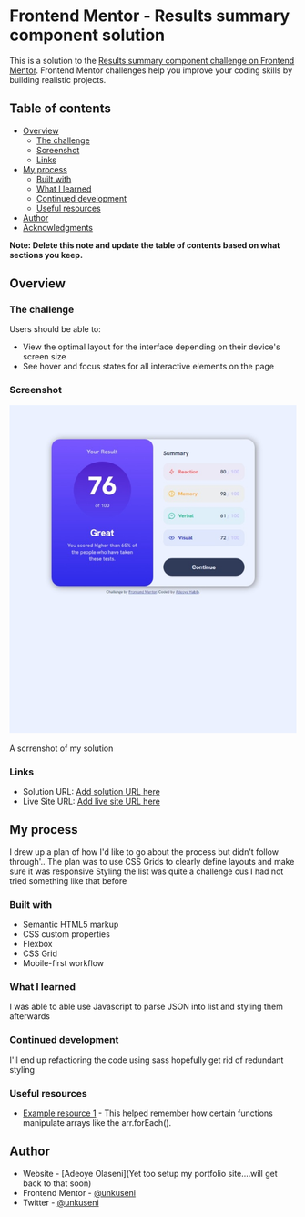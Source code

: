 # Frontend Mentor - Results summary component solution

This is a solution to the [Results summary component challenge on Frontend Mentor](https://www.frontendmentor.io/challenges/results-summary-component-CE_K6s0maV). Frontend Mentor challenges help you improve your coding skills by building realistic projects.

## Table of contents

- [Overview](#overview)
  - [The challenge](#the-challenge)
  - [Screenshot](#screenshot)
  - [Links](#links)
- [My process](#my-process)
  - [Built with](#built-with)
  - [What I learned](#what-i-learned)
  - [Continued development](#continued-development)
  - [Useful resources](#useful-resources)
- [Author](#author)
- [Acknowledgments](#acknowledgments)

**Note: Delete this note and update the table of contents based on what sections you keep.**

## Overview

### The challenge

Users should be able to:

- View the optimal layout for the interface depending on their device's screen size
- See hover and focus states for all interactive elements on the page

### Screenshot

![](./screenshot/Web%20capture_18-4-2023_142533_127.0.0.1.jpeg)

A scrrenshot of my solution

### Links

- Solution URL: [Add solution URL here](https://github.com/unkuseni/results-summary-component-main)
- Live Site URL: [Add live site URL here](https://sage-truffle-8e6ea5.netlify.app/)

## My process

 I drew up a plan of how I'd like to go about the process but didn't follow through'..
 The plan was to use CSS Grids to clearly define layouts and make sure  it was responsive
 Styling the list was quite a challenge cus I had not tried something like that before

### Built with

- Semantic HTML5 markup
- CSS custom properties
- Flexbox
- CSS Grid
- Mobile-first workflow

### What I learned

I was able to able use Javascript to parse JSON into list and styling them afterwards

### Continued development

I'll end up refactioring the code using sass hopefully get rid of redundant styling

### Useful resources

- [Example resource 1](https://www.phind.com) - This helped remember how certain functions manipulate arrays like the arr.forEach().

## Author

- Website - [Adeoye Olaseni](Yet too setup my portfolio site....will get back to that soon)
- Frontend Mentor - [@unkuseni](https://www.frontendmentor.io/profile/unkuseni)
- Twitter - [@unkuseni](https://www.twitter.com/unkuseni)
